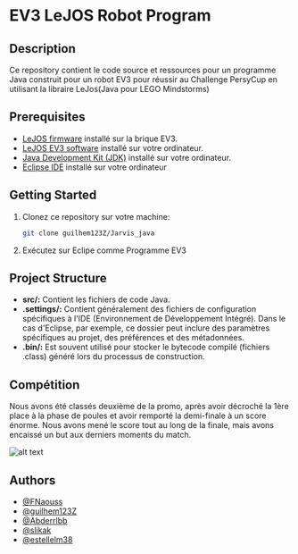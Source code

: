 # EV3 LeJOS Robot Program

## Description
Ce repository contient le code source et ressources pour un programme Java construit pour un robot EV3 pour réussir au Challenge PersyCup en utilisant la libraire LeJos(Java pour LEGO Mindstorms)

## Prerequisites
- [LeJOS firmware](https://sourceforge.net/projects/ev3.lejos.p/) installé sur la brique EV3.
- [LeJOS EV3 software](https://sourceforge.net/projects/ev3.lejos.p/files/) installé sur votre ordinateur.
- [Java Development Kit (JDK)](https://www.oracle.com/java/technologies/javase-downloads.html) installé sur votre ordinateur.
- [Eclipse IDE](https://www.eclipse.org/downloads/) installé sur votre ordinateur

## Getting Started
1. Clonez ce repository sur votre machine:
   ```bash
   git clone guilhem123Z/Jarvis_java

2. Exécutez sur Eclipe comme Programme EV3

## Project Structure
- **src/:** Contient les fichiers de code Java.
- **.settings/:** Contient généralement des fichiers de configuration spécifiques à l'IDE (Environnement de Développement Intégré). Dans le cas d'Eclipse, par exemple, ce dossier peut inclure des paramètres spécifiques au projet, des préférences et des métadonnées.
- **.bin/:** Est souvent utilisé pour stocker le bytecode compilé (fichiers .class) généré lors du processus de construction.

## Compétition
Nous avons été classés deuxième de la promo, après avoir décroché la 1ère place à la phase de poules et avoir remporté la demi-finale à un score énorme.
Nous avons mené le score tout au long de la finale, mais avons encaissé un but aux derniers moments du match.

![alt text](https://github.com/guilhem123Z/Jarvis_java/blob/main/Classement.jpg)

## Authors

- [@FNaouss](https://github.com/FNaouss)
- [@guilhem123Z](https://github.com/guilhem123Z)
- [@Abderrlbb](https://github.com/Abderrlbb)
- [@slikak](https://github.com/slikak)
- [@estellelm38](https://github.com/estellelm38)



